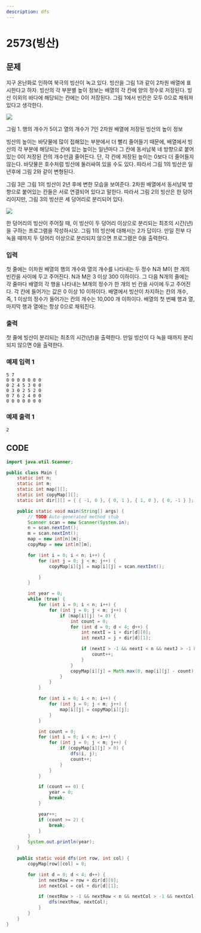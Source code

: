 ```yaml
---
description: dfs
---
```


# 2573\(빙산\)

## 문제

지구 온난화로 인하여 북극의 빙산이 녹고 있다. 빙산을 그림 1과 같이 2차원 배열에 표시한다고 하자. 빙산의 각 부분별 높이 정보는 배열의 각 칸에 양의 정수로 저장된다. 빙산 이외의 바다에 해당되는 칸에는 0이 저장된다. 그림 1에서 빈칸은 모두 0으로 채워져 있다고 생각한다.

![](https://www.acmicpc.net/upload/images/PKxZvV7MUcqRHIe.png)

그림 1. 행의 개수가 5이고 열의 개수가 7인 2차원 배열에 저장된 빙산의 높이 정보

빙산의 높이는 바닷물에 많이 접해있는 부분에서 더 빨리 줄어들기 때문에, 배열에서 빙산의 각 부분에 해당되는 칸에 있는 높이는 일년마다 그 칸에 동서남북 네 방향으로 붙어있는 0이 저장된 칸의 개수만큼 줄어든다. 단, 각 칸에 저장된 높이는 0보다 더 줄어들지 않는다. 바닷물은 호수처럼 빙산에 둘러싸여 있을 수도 있다. 따라서 그림 1의 빙산은 일년후에 그림 2와 같이 변형된다.

그림 3은 그림 1의 빙산이 2년 후에 변한 모습을 보여준다. 2차원 배열에서 동서남북 방향으로 붙어있는 칸들은 서로 연결되어 있다고 말한다. 따라서 그림 2의 빙산은 한 덩어리이지만, 그림 3의 빙산은 세 덩어리로 분리되어 있다.

![](https://www.acmicpc.net/upload/images/nlDR8UUcvmNppi.png)

한 덩어리의 빙산이 주어질 때, 이 빙산이 두 덩어리 이상으로 분리되는 최초의 시간\(년\)을 구하는 프로그램을 작성하시오. 그림 1의 빙산에 대해서는 2가 답이다. 만일 전부 다 녹을 때까지 두 덩어리 이상으로 분리되지 않으면 프로그램은 0을 출력한다.

### 입력

첫 줄에는 이차원 배열의 행의 개수와 열의 개수를 나타내는 두 정수 N과 M이 한 개의 빈칸을 사이에 두고 주어진다. N과 M은 3 이상 300 이하이다. 그 다음 N개의 줄에는 각 줄마다 배열의 각 행을 나타내는 M개의 정수가 한 개의 빈 칸을 사이에 두고 주어진다. 각 칸에 들어가는 값은 0 이상 10 이하이다. 배열에서 빙산이 차지하는 칸의 개수, 즉, 1 이상의 정수가 들어가는 칸의 개수는 10,000 개 이하이다. 배열의 첫 번째 행과 열, 마지막 행과 열에는 항상 0으로 채워진다.

### 출력

첫 줄에 빙산이 분리되는 최초의 시간\(년\)을 출력한다. 만일 빙산이 다 녹을 때까지 분리되지 않으면 0을 출력한다.

### 예제 입력 1

```text
5 7
0 0 0 0 0 0 0
0 2 4 5 3 0 0
0 3 0 2 5 2 0
0 7 6 2 4 0 0
0 0 0 0 0 0 0
```

### 예제 출력 1

```text
2
```

## CODE

```java
import java.util.Scanner;

public class Main {
	static int n;
	static int m;
	static int map[][];
	static int copyMap[][];
	static int dir[][] = { { -1, 0 }, { 0, 1 }, { 1, 0 }, { 0, -1 } };

	public static void main(String[] args) {
		// TODO Auto-generated method stub
		Scanner scan = new Scanner(System.in);
		n = scan.nextInt();
		m = scan.nextInt();
		map = new int[n][m];
		copyMap = new int[n][m];

		for (int i = 0; i < n; i++) {
			for (int j = 0; j < m; j++) {
				copyMap[i][j] = map[i][j] = scan.nextInt();

			}
		}

		int year = 0;
		while (true) {
			for (int i = 0; i < n; i++) {
				for (int j = 0; j < m; j++) {
					if (map[i][j] != 0) {
						int count = 0;
						for (int d = 0; d < 4; d++) {
							int nextI = i + dir[d][0];
							int nextJ = j + dir[d][1];

							if (nextI > -1 && nextI < n && nextJ > -1 && nextJ < m && map[nextI][nextJ] == 0) {
								count++;
							}
						}
						copyMap[i][j] = Math.max(0, map[i][j] - count);
					}
				}
			}

			for (int i = 0; i < n; i++) {
				for (int j = 0; j < m; j++) {
					map[i][j] = copyMap[i][j];
				}
			}

			int count = 0;
			for (int i = 0; i < n; i++) {
				for (int j = 0; j < m; j++) {
					if (copyMap[i][j] > 0) {
						dfs(i, j);
						count++;
					}
				}
			}

			if (count == 0) {
				year = 0;
				break;
			}

			year++;
			if (count >= 2) {
				break;
			}
		}
		System.out.println(year);
	}

	public static void dfs(int row, int col) {
		copyMap[row][col] = 0;

		for (int d = 0; d < 4; d++) {
			int nextRow = row + dir[d][0];
			int nextCol = col + dir[d][1];

			if (nextRow > -1 && nextRow < n && nextCol > -1 && nextCol < m && copyMap[nextRow][nextCol] > 0) {
				dfs(nextRow, nextCol);
			}
		}
	}
}
```

